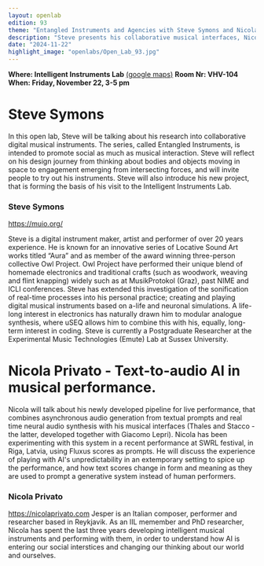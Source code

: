 ```yaml
---
layout: openlab
edition: 93
theme: "Entangled Instruments and Agencies with Steve Symons and Nicola Pirvato"
description: "Steve presents his collaborative musical interfaces, Nicola introduces his performative text-to-audio pipeline."
date: "2024-11-22"
highlight_image: "openlabs/Open_Lab_93.jpg"
---
```


**Where: Intelligent Instruments Lab** [(google maps)](https://maps.app.goo.gl/QAgZdx3r5fFfV2Kt5)
**Room Nr: VHV-104**
**When: Friday, November 22, 3-5 pm**
<script>
    import CaptionedImage from "../../components/Images/CaptionedImage.svelte"
</script>

<CaptionedImage
    src="openlabs/Open_Lab_93.jpg"
    alt="One of Steve Symon's entangled instruments" 
    caption="One of Steve Symon's entangled instruments"/>

# Steve Symons

In this open lab, Steve will be talking about his research into collaborative digital musical instruments. The series, called Entangled Instruments, is intended to promote social as much as musical interaction. Steve will reflect on his design journey from thinking about bodies and objects moving in space to engagement emerging from intersecting forces, and will invite people to try out his instruments. Steve will also introduce his new project, that is forming the basis of his visit to the Intelligent Instruments Lab.


### Steve Symons 
https://muio.org/ 

Steve is a digital instrument maker, artist and performer of over 20 years experience. He is known for an innovative series of Locative Sound Art works titled “Aura” and as member of the award winning three-person collective Owl Project. Owl Project have performed their unique blend of homemade electronics and traditional crafts (such as woodwork, weaving and flint knapping) widely such as at MusikProtokol (Graz), past NIME and ICLI conferences. Steve has extended this investigation of the sonification of real-time processes into his personal practice; creating and playing digital musical instruments based on a-life and neuronal simulations. A life-long interest in electronics has naturally drawn him to modular analogue synthesis, where uSEQ allows him to combine this with his, equally, long-term interest in coding. Steve is currently a Postgraduate Researcher at the Experimental Music Technologies (Emute) Lab at Sussex University. 

# Nicola Privato - Text-to-audio AI in musical performance.
Nicola will talk about his newly developed pipeline for live performance, that combines asynchronous audio generation from textual prompts and real time neural audio synthesis with his musical interfaces (Thales and Stacco - the latter, developed together with Giacomo Lepri). Nicola has been experimenting with this system in a recent performance at SWRL festival, in Riga, Latvia, using Fluxus scores as prompts. He will discuss the experience of playing with AI's unpredictability in an extemporary setting to spice up the performance, and how text scores change in form and meaning as they are used to prompt a generative system instead of human performers.

<CaptionedImage
    src="openlabs/SWRL_nicola.jpg"
    alt="Nicola Performing at the SWRL Festival in Riga" 
    caption="Nicola Performing with his new pipeline at the SWRL Festival in Riga"/>

### Nicola Privato
https://nicolaprivato.com
Jesper is an Italian composer, performer and researcher based in Reykjavik. As an IIL memember and PhD researcher, Nicola has spent the last three years developing intelligent musical instruments and performing with them, in order to understand how AI is entering our social interstices and changing our thinking about our world and ourselves.
